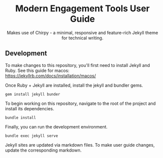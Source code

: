 <div align="center">

  # Modern Engagement Tools User Guide

  Makes use of Chirpy - a minimal, responsive and feature-rich Jekyll theme for technical writing.

</div>

## Development

To make changes to this repository, you'll first need to install Jekyll and Ruby. See this guide for macos: https://jekyllrb.com/docs/installation/macos/

Once Ruby + Jekyll are installed, install the jekyll and bundler gems.

`gem install jekyll bunder`

To begin working on this repository, navigate to the root of the project and install its dependencies.

`bundle install`

Finally, you can run the development environment.

`bundle exec jekyll serve`

Jekyll sites are updated via markdown files. To make user guide changes, update the corresponding markdown.
